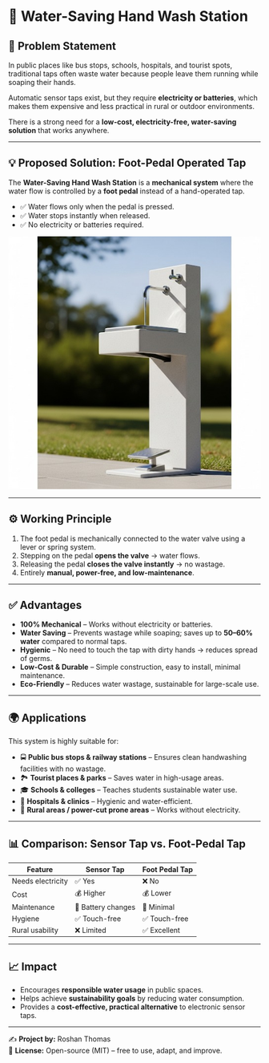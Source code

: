 # 🚰 Water-Saving Hand Wash Station  

## 🔎 Problem Statement  
In public places like bus stops, schools, hospitals, and tourist spots, traditional taps often waste water because people leave them running while soaping their hands.  

Automatic sensor taps exist, but they require **electricity or batteries**, which makes them expensive and less practical in rural or outdoor environments.  

There is a strong need for a **low-cost, electricity-free, water-saving solution** that works anywhere.  

---

## 💡 Proposed Solution: Foot-Pedal Operated Tap  
The **Water-Saving Hand Wash Station** is a **mechanical system** where the water flow is controlled by a **foot pedal** instead of a hand-operated tap.  

- ✅ Water flows only when the pedal is pressed.  
- ✅ Water stops instantly when released.  
- ✅ No electricity or batteries required.  

![Hand Wash Station](IMG-20250907-WA0010.jpg)

---

## ⚙️ Working Principle  
1. The foot pedal is mechanically connected to the water valve using a lever or spring system.  
2. Stepping on the pedal **opens the valve** → water flows.  
3. Releasing the pedal **closes the valve instantly** → no wastage.  
4. Entirely **manual, power-free, and low-maintenance**.  

---

## ✅ Advantages  
- **100% Mechanical** – Works without electricity or batteries.  
- **Water Saving** – Prevents wastage while soaping; saves up to **50–60% water** compared to normal taps.  
- **Hygienic** – No need to touch the tap with dirty hands → reduces spread of germs.  
- **Low-Cost & Durable** – Simple construction, easy to install, minimal maintenance.  
- **Eco-Friendly** – Reduces water wastage, sustainable for large-scale use.  

---

## 🌍 Applications  
This system is highly suitable for:  
- 🚍 **Public bus stops & railway stations** – Ensures clean handwashing facilities with no wastage.  
- 🏞️ **Tourist places & parks** – Saves water in high-usage areas.  
- 🎓 **Schools & colleges** – Teaches students sustainable water use.  
- 🏥 **Hospitals & clinics** – Hygienic and water-efficient.  
- 🌱 **Rural areas / power-cut prone areas** – Works without electricity.  

---

## 📊 Comparison: Sensor Tap vs. Foot-Pedal Tap  

| Feature              | Sensor Tap           | Foot Pedal Tap      |
|----------------------|---------------------|--------------------|
| Needs electricity    | ✅ Yes              | ❌ No              |
| Cost                 | 💰 Higher           | 💰 Lower           |
| Maintenance          | 🔋 Battery changes  | 🔧 Minimal         |
| Hygiene              | ✅ Touch-free       | ✅ Touch-free      |
| Rural usability      | ❌ Limited          | ✅ Excellent       |

---

## 📈 Impact  
- Encourages **responsible water usage** in public spaces.  
- Helps achieve **sustainability goals** by reducing water consumption.  
- Provides a **cost-effective, practical alternative** to electronic sensor taps.  

---

✍️ **Project by:** Roshan Thomas  
📌 **License:** Open-source (MIT) – free to use, adapt, and improve.
